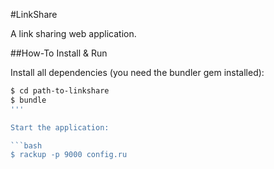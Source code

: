 #LinkShare

A link sharing web application.

##How-To Install & Run

Install all dependencies (you need the bundler gem installed):

```bash
$ cd path-to-linkshare
$ bundle
'''

Start the application:

```bash
$ rackup -p 9000 config.ru
```
